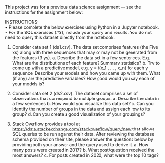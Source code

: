 This project was for a previous data science assignment -- see the instructions for the assignment below:


INSTRUCTIONS:  
 • Please complete the below exercises using Python in a Jupyter notebook.  
 • For the SQL exercises (#3), include your query and results. You do not need to query this dataset directly
from the notebook.  

1. Consider data set 1 (ds1.csv). The data set comprises features (the Five xs) along with three sequences
that may or may not be generated from the features (3 ys).
a. Describe the data set in a few sentences. E.g. What are the distributions of each feature?
Summary statistics?
b. Try to come up with a predictive model, e.g. y = f(x_1 , ... , x_n) for each y sequence. Describe
your models and how you came up with them. What (if any) are the predictive variables? How
good would you say each of your models is?

2. Consider data set 2 (ds2.csv). The dataset comprises a set of observations that correspond to multiple
groups.
a. Describe the data in a few sentences
b. How would you visualize this data set?
c. Can you identify the number of groups in the data and assign each row to its group?
d. Can you create a good visualization of your groupings?

3. Stack Overflow provides a tool at https://data.stackexchange.com/stackoverflow/query/new that allows
SQL queries to be run against their data. After reviewing the database schema provided on their site,
please answer the questions below by providing both your answer and the query used to derive it.
a. How many posts were created in 2017?
b. What post/question received the most answers?
c. For posts created in 2020, what were the top 10 tags?
